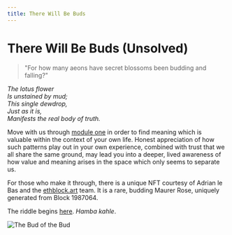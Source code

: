 ```yaml
---
title: There Will Be Buds
---
```


# There Will Be Buds (Unsolved)

> "For how many aeons have secret blossoms been budding and falling?"

_The lotus flower_  
_Is unstained by mud;_  
_This single dewdrop,_  
_Just as it is,_  
_Manifests the real body of truth._

Move with us through [module one](../../module-1) in order to find meaning which is valuable within the context of your own life. Honest appreciation of how such patterns play out in your own experience, combined with trust that we all share the same ground, may lead you into a deeper, lived awareness of how value and meaning arises in the space which only seems to separate us.

For those who make it through, there is a unique NFT courtesy of Adrian le Bas and the <a href="https://ethblock.art/view/117" target="_blank" rel="noopener noreferrer">ethblock.art</a> team. It is a rare, budding Maurer Rose, uniquely generated from Block 1987064.

The riddle begins <a href="https://libraryofbabel.info/bookmark.cgi?truthbud" target="_blank" rel="noopener noreferrer">here</a>. _Hamba kahle_.

<img src="/assets/images/bud_of_bud.png" class="center-img" alt="The Bud of the Bud" />